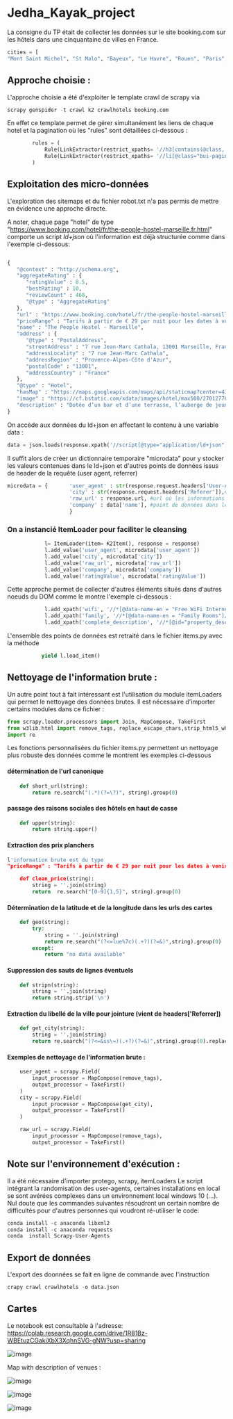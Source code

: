 # Jedha_Kayak_project

La consigne du TP était de collecter les données sur le site booking.com sur les hôtels dans une cinquantaine de villes en France.


```python  
cities = [
"Mont Saint Michel", "St Malo", "Bayeux", "Le Havre", "Rouen", "Paris", "Amiens", "Lille", "Strasbourg", "Chateau du Haut Koenigsbourg", "Colmar", "Eguisheim", "Besancon", "Dijon", "Annecy", "Grenoble", "Lyon", "Gorges du Verdon", "Bormes les Mimosas", "Cassis", "Marseille", "Aix en Provence", "Avignon", "Uzes", "Nimes", "Aigues Mortes", "Saintes Maries de la mer", "Collioure", "Carcassonne", "Ariege", "Toulouse", "Montauban", "Biarritz", "Bayonne", "La Rochelle"]
```

## Approche choisie :

L'approche choisie a été d'exploiter le template crawl de scrapy via

```python
scrapy genspider -t crawl k2 crawlhotels booking.com
```

En effet ce template permet de gérer simultanément les liens de chaque hotel et la pagination où  les "rules" sont détaillées ci-dessous : 

```python
        rules = (
            Rule(LinkExtractor(restrict_xpaths= '//h3[contains(@class, "sr-hotel__title")]/a'), callback='parse_item', follow=True),
            Rule(LinkExtractor(restrict_xpaths= '//li[@class="bui-pagination__item bui-pagination__next-arrow"]/a')),
        )
```

## Exploitation des micro-données 

L'exploration des sitemaps et du fichier robot.txt n'a pas permis de mettre en évidence une approche directe. 

A noter, chaque page "hotel" de type "https://www.booking.com/hotel/fr/the-people-hostel-marseille.fr.html" comporte un script *ld+json* où l'information est déjà structurée comme dans l'exemple ci-dessous:
```python

{
   "@context" : "http://schema.org",
   "aggregateRating" : {
      "ratingValue" : 8.5,
      "bestRating" : 10,
      "reviewCount" : 468,
      "@type" : "AggregateRating"
   },
   "url" : "https://www.booking.com/hotel/fr/the-people-hostel-marseille.fr.html",
   "priceRange" : "Tarifs à partir de € 29 par nuit pour les dates à venir (nous ajustons nos tarifs)",
   "name" : "The People Hostel - Marseille",
   "address" : {
      "@type" : "PostalAddress",
      "streetAddress" : "7 rue Jean-Marc Cathala, 13001 Marseille, France",
      "addressLocality" : "7 rue Jean-Marc Cathala",
      "addressRegion" : "Provence-Alpes-Côte d'Azur",
      "postalCode" : "13001",
      "addressCountry" : "France"
   },
   "@type" : "Hotel",
   "hasMap" : "https://maps.googleapis.com/maps/api/staticmap?center=43.3011050,5.3712820&size=1600x1200&sensor=false&zoom=15&markers=color:blue%7c43.3011050,5.3712820&client=gme-booking&channel=booking-frontend&signature=OdWMB7JEoZWsz4XwvxyoG1n8GDg=",
   "image" : "https://cf.bstatic.com/xdata/images/hotel/max500/270127767.jpg?k=bf269a48e8afb82d5600cd7ee20b5fee20d9113a25a5268a53fef503e3380d88&o=&hp=1",
   "description" : "Dotée d’un bar et d’une terrasse, l’auberge de jeunesse The People Hostel - Marseille propose des hébergements à Marseille, à 1 km du centre commercial Les..."
}
```

On accède aux données du ld+json en affectant le contenu à une variable data :
```python
data = json.loads(response.xpath('//script[@type="application/ld+json"]/text()').get())
```

Il suffit alors de créer un dictionnaire temporaire "microdata" pour y stocker les valeurs contenues dans le ld+json et d'autres points de données issus de header de la requête (user agent, referrer)
```python
microdata = {       'user_agent' : str(response.request.headers['User-Agent']), # permet de stocker le user agent utilisé
                    'city' : str(response.request.headers['Referer']),# ville pour jointure avec d'autres données
                    'raw_url' : response.url, #url où les informations sont présentes
                    'company' : data['name'], #point de données dans le script ld+json
                    }
```
### On a  instancié ItemLoader pour faciliter le cleansing
```python
            l= ItemLoader(item= K2Item(), response = response)
            l.add_value('user_agent', microdata['user_agent'])
            l.add_value('city', microdata['city'])
            l.add_value('raw_url', microdata['raw_url'])
            l.add_value('company', microdata['company'])
            l.add_value('ratingValue', microdata['ratingValue'])
```

Cette approche permet de collecter d'autres éléments situés dans d'autres noeuds du DOM  comme le montre l'exemple ci-dessous :
```python
            l.add_xpath('wifi', '//*[@data-name-en = "Free WiFi Internet Access Included"]/text()[2]') # infos relatives au wifi
            l.add_xpath('family', '//*[@data-name-en = "Family Rooms"]/text()[2]') # infos relatives au aux chambres pour familles nombreuses
            l.add_xpath('complete_description', '//*[@id="property_description_content"]/child::node()/text()') #description complète de l'hôtel avec une balise enfant
 ```
            
L'ensemble des points de données est retraité dans le fichier items.py avec la méthode 
 ```python
            yield l.load_item()
```            
            
## Nettoyage de l'information brute : 

Un autre point tout à fait intéressant est l'utilisation du module itemLoaders qui permet le nettoyage des données brutes.
Il est nécessaire d'importer certains modules dans ce fichier : 
```python
from scrapy.loader.processors import Join, MapCompose, TakeFirst
from w3lib.html import remove_tags, replace_escape_chars,strip_html5_whitespace,get_base_url
import re
```

Les fonctions personnalisées du fichier items.py permettent un nettoyage plus robuste des données comme le montrent les exemples ci-dessous


#### détermination de l'url canonique
```python
    def short_url(string):
        return re.search("(.*)(?=\?)", string).group(0)
```

#### passage des raisons sociales des hôtels en haut de casse
```python
    def upper(string):
        return string.upper()
```

#### Extraction des prix planchers
```python
l'information brute est du type
"priceRange" : "Tarifs à partir de € 29 par nuit pour les dates à venir (nous ajustons nos tarifs)"

    def clean_price(string):
        string = ''.join(string)
        return  re.search("[0-9]{1,5}", string).group(0)
```

#### Détermination de la latitude et de la longitude dans les urls des cartes
```python
    def geo(string):
        try:
            string = ''.join(string)
            return re.search("(?<=lue%7c)(.+?)(?=&)",string).group(0)
        except:
            return "no data available"
```

#### Suppression des sauts de lignes éventuels
```python
    def stripn(string):
        string = ''.join(string)
        return string.strip('\n')
```

#### Extraction du libellé de la ville pour jointure (vient de headers['Referrer])
```python
    def get_city(string):
        string = ''.join(string)
        return re.search("(?<=&ss\=)(.+?)(?=&)",string).group(0).replace('%20',' ')
```

#### Exemples de nettoyage de l'information brute : 
```python
    user_agent = scrapy.Field(
        input_processor = MapCompose(remove_tags),
        output_processor = TakeFirst()
    )
    city = scrapy.Field(
        input_processor = MapCompose(get_city),
        output_processor = TakeFirst()
    )

    raw_url = scrapy.Field(
        input_processor = MapCompose(remove_tags),
        output_processor = TakeFirst()
```

## Note sur l'environnement d'exécution : 

Il a été nécessaire d'importer protego, scrapy, itemLoaders
Le script intégrant la randomisation des user-agents, certaines installations en local se sont avérées complexes dans un environnement local windows 10 (...). 
Nul doute que les commandes suivantes résoudront un certain nombre de difficultés pour d'autres personnes qui voudront ré-utiliser le code: 
```python
conda install -c anaconda libxml2
conda install -c anaconda requests
conda  install Scrapy-User-Agents
```

## Export de données
L'export des doonnées se fait en ligne de commande avec l'instruction
```python
crapy crawl crawlhotels -o data.json
```
## Cartes

Le notebook est consultable à l'adresse: https://colab.research.google.com/drive/1R81Bz-WBEtuzCGakiXbX3XqhnSVG-gNW?usp=sharing

![image](https://user-images.githubusercontent.com/32369680/148317127-4dc73c14-c118-47ed-9aed-f88eab90f358.png)

Map with description of venues : 

![image](https://user-images.githubusercontent.com/32369680/148317659-3d684a46-5313-4fdb-958a-7c4e07d1eeca.png)

![image](https://user-images.githubusercontent.com/32369680/148318210-f3abed60-b0e9-4640-bd81-ec087c5f03a8.png)

![image](https://user-images.githubusercontent.com/32369680/148318300-749e833c-3b3d-4298-90a7-fe9470628ac2.png)




